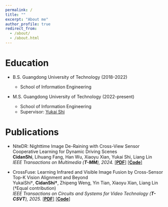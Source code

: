 ```yaml
---
permalink: /
title: ""
excerpt: "About me"
author_profile: true
redirect_from: 
  - /about/
  - /about.html
---
```



Education
======
* B.S. Guangdong University of Technology   (2018-2022)  
  * School of Information Engineering

* M.S. Guangdong University of Technology (2022-present) 
  * School of Information Engineering
  * Supervisor: [Yukai Shi](https://ykshi.github.io/)
 
Publications
======
* NiteDR: Nighttime Image De-Raining with Cross-View Sensor Cooperative Learning for Dynamic Driving Scenes  
  **CidanShi**, Lihuang Fang, Han Wu, Xiaoyu Xian, Yukai Shi, Liang Lin  
  *IEEE Transactions on Multimedia (**T-MM**), 2024.* [\[**PDF**\]](https://ieeexplore.ieee.org/document/10499836) [\[**Code**\]](https://github.com/CidanShi/NiteDR-Nighttime-Image-De-raining)

* CrossFuse: Learning Infrared and Visible Image Fusion by Cross-Sensor Top-K Vision Alignment and Beyond  
  YukaiShi†, **CidanShi†**, Zhipeng Weng, Yin Tian, Xiaoyu Xian, Liang Lin  
  (†Equal contribution)  
  *IEEE Transactions on Circuits and Systems for Video Technology (**T-CSVT**), 2025.* [\[**PDF**\]](https://CidanShi.github.io) [\[**Code**\]](https://CidanShi.github.io)



